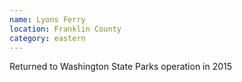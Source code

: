 ```yaml
---
name: Lyons Ferry
location: Franklin County
category: eastern
---
```


Returned to Washington State Parks operation in 2015
